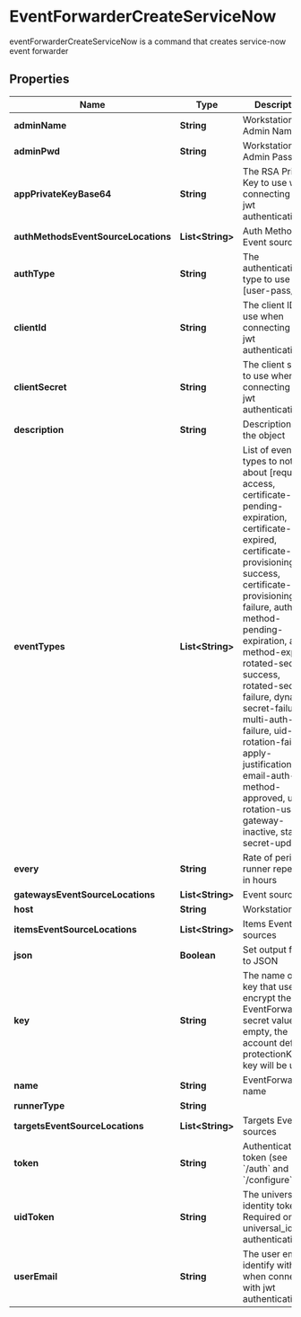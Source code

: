 

# EventForwarderCreateServiceNow

eventForwarderCreateServiceNow is a command that creates service-now event forwarder

## Properties

Name | Type | Description | Notes
------------ | ------------- | ------------- | -------------
**adminName** | **String** | Workstation Admin Name |  [optional]
**adminPwd** | **String** | Workstation Admin Password |  [optional]
**appPrivateKeyBase64** | **String** | The RSA Private Key to use when connecting with jwt authentication |  [optional]
**authMethodsEventSourceLocations** | **List&lt;String&gt;** | Auth Method Event sources |  [optional]
**authType** | **String** | The authentication type to use [user-pass/jwt] |  [optional]
**clientId** | **String** | The client ID to use when connecting with jwt authentication |  [optional]
**clientSecret** | **String** | The client secret to use when connecting with jwt authentication |  [optional]
**description** | **String** | Description of the object |  [optional]
**eventTypes** | **List&lt;String&gt;** | List of event types to notify about [request-access, certificate-pending-expiration, certificate-expired, certificate-provisioning-success, certificate-provisioning-failure, auth-method-pending-expiration, auth-method-expired, rotated-secret-success, rotated-secret-failure, dynamic-secret-failure, multi-auth-failure, uid-rotation-failure, apply-justification, email-auth-method-approved, usage, rotation-usage, gateway-inactive, static-secret-updated] |  [optional]
**every** | **String** | Rate of periodic runner repetition in hours |  [optional]
**gatewaysEventSourceLocations** | **List&lt;String&gt;** | Event sources | 
**host** | **String** | Workstation Host |  [optional]
**itemsEventSourceLocations** | **List&lt;String&gt;** | Items Event sources |  [optional]
**json** | **Boolean** | Set output format to JSON |  [optional]
**key** | **String** | The name of a key that used to encrypt the EventForwarder secret value (if empty, the account default protectionKey key will be used) |  [optional]
**name** | **String** | EventForwarder name | 
**runnerType** | **String** |  | 
**targetsEventSourceLocations** | **List&lt;String&gt;** | Targets Event sources |  [optional]
**token** | **String** | Authentication token (see &#x60;/auth&#x60; and &#x60;/configure&#x60;) |  [optional]
**uidToken** | **String** | The universal identity token, Required only for universal_identity authentication |  [optional]
**userEmail** | **String** | The user email to identify with when connecting with jwt authentication |  [optional]



